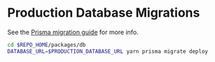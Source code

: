 # Production Database Migrations

See the [Prisma migration guide](https://www.prisma.io/docs/concepts/components/prisma-migrate/migrate-development-production) for more info.

```sh
cd $REPO_HOME/packages/db
DATABASE_URL=$PRODUCTION_DATABASE_URL yarn prisma migrate deploy
```
